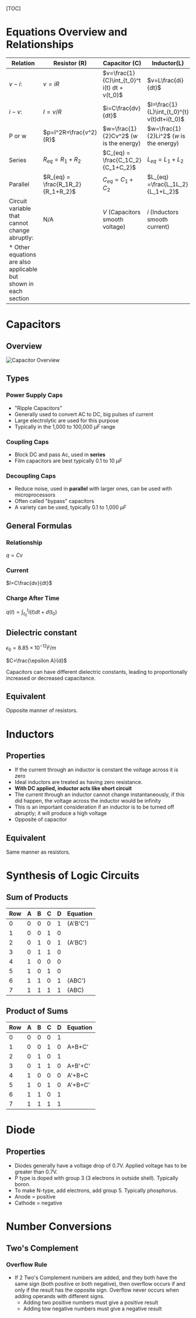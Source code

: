 [TOC]

# Equations Overview and Relationships

| Relation                                                     | Resistor (R)                      | Capacitor (C)                                | Inductor(L)                                 |
| ------------------------------------------------------------ | --------------------------------- | -------------------------------------------- | ------------------------------------------- |
| $v-i$:                                                       | $v=iR$                            | $v=\frac{1}{C}\int_{t_0}^t i(t) dt + v(t_0)$ | $v=L\frac{di}{dt}$                          |
| $i-v:$                                                       | $I=v/R$                           | $i=C\frac{dv}{dt}$                           | $I=\frac{1}{L}\int_{t_0}^{t} v(t)dt+i(t_0)$ |
| P or w                                                       | $p=I^2R=\frac{v^2}{R}$            | $w=\frac{1}{2}Cv^2$ ($w$ is the energy)      | $w=\frac{1}{2}Li^2$ ($w$ is the energy)     |
| Series                                                       | $R_{eq}=R_1+R_2$                  | $C_{eq} = \frac{C_1C_2}{C_1+C_2}$            | $L_{eq} = L_1+L_2$                          |
| Parallel                                                     | $R_{eq} = \frac{R_1R_2}{R_1+R_2}$ | $C_{eq} = C_1+C_2$                           | $L_{eq} =\frac{L_1L_2}{L_1+L_2}$            |
| Circuit variable that cannot change abruptly:                | N/A                               | $V$  (Capacitors smooth voltage)             | $i$ (Inductors smooth current)              |
| * Other equations are also applicable but shown in each section |                                   |                                              |                                             |

# Capacitors

## Overview

![Capacitor Overview](http://emersondove.com/notes/Intro%20to%20ECE/Images/Capacitor_Overview.png)

## Types

### Power Supply Caps

- "Ripple Capacitors"
- Generally used to convert AC to DC, big pulses of current
- Large electrolytic are used for this purpose
- Typically in the 1,000 to 100,000 $\mu F$ range

### Coupling Caps

- Block DC and pass Ac, used in **series**
- Film capacitors are best typically 0.1 to 10 $\mu F$

### Decoupling Caps

- Reduce noise, used in **parallel** with larger ones, can be used with microprocessors
- Often called "bypass" capacitors
- A variety can be used, typically 0.1 to 1,000 $\mu F$

## General Formulas

### Relationship

$q=Cv$

### Current

$I=C\frac{dv}{dt}$

### Charge After Time

$q(t) = \int_{t_0}^t i(t)dt + d(t_0)$

## Dielectric constant

$\epsilon_0 = 8.85 \times 10^{-12} F/m$

$C=\frac{\epsilon A}{d}$

Capacitors can have different dielectric constants, leading to proportionally increased or decreased capacitance.

## Equivalent

Opposite manner of resistors.

# Inductors

## Properties

- If the current through an inductor is constant the voltage across it is zero
- Ideal inductors are treated as having zero resistance.
- **With DC applied, inductor acts like short circuit**
- The current through an inductor cannot change instantaneously, if this did happen, the voltage across the inductor would be infinity 
- This is an important consideration if an inductor is to be turned off abruptly; it will produce a high voltage
- Opposite of capacitor

## Equivalent

Same manner as resistors.

# Synthesis of Logic Circuits

## Sum of Products

| Row  | A    | B    | C    | D    | Equation |
| ---- | ---- | ---- | ---- | ---- | -------- |
| 0    | 0    | 0    | 0    | 1    | (A'B'C') |
| 1    | 0    | 0    | 1    | 0    |          |
| 2    | 0    | 1    | 0    | 1    | (A'BC')  |
| 3    | 0    | 1    | 1    | 0    |          |
| 4    | 1    | 0    | 0    | 0    |          |
| 5    | 1    | 0    | 1    | 0    |          |
| 6    | 1    | 1    | 0    | 1    | (ABC')   |
| 7    | 1    | 1    | 1    | 1    | (ABC)    |

## Product of Sums

| Row  | A    | B    | C    | D    | Equation |
| ---- | ---- | ---- | ---- | ---- | -------- |
| 0    | 0    | 0    | 0    | 1    |          |
| 1    | 0    | 0    | 1    | 0    | A+B+C'   |
| 2    | 0    | 1    | 0    | 1    |          |
| 3    | 0    | 1    | 1    | 0    | A+B'+C'  |
| 4    | 1    | 0    | 0    | 0    | A'+B+C   |
| 5    | 1    | 0    | 1    | 0    | A'+B+C'  |
| 6    | 1    | 1    | 0    | 1    |          |
| 7    | 1    | 1    | 1    | 1    |          |

# Diode

## Properties

- Diodes generally have a voltage drop of 0.7V. Applied voltage has to be greater than 0.7V.
- P type is doped with group 3 (3 electrons in outside shell). Typically boron.
- To make N-type, add electrons, add group 5. Typically phosphorus.
- Anode = positive
- Cathode = negative

# Number Conversions

## Two's Complement

### Overflow Rule

- If 2 Two's Complement numbers are added, and they both have the same sign (both positive or both negative), then overflow occurs if and only if the result has the opposite sign. Overflow never occurs when adding operands with different signs.
  - Adding two positive numbers must give a positive result
  - Adding tow negative numbers must give a negative result

